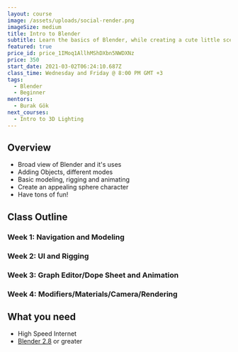 ```yaml
---
layout: course
image: /assets/uploads/social-render.png
imageSize: medium
title: Intro to Blender
subtitle: Learn the basics of Blender, while creating a cute little scene!
featured: true
price_id: price_1IMoq1AllhMShDXbn5NWDXNz
price: 350
start_date: 2021-03-02T06:24:10.687Z
class_time: Wednesday and Friday @ 8:00 PM GMT +3
tags:
  - Blender
  - Beginner
mentors:
  - Burak Gök
next_courses:
  - Intro to 3D Lighting
---
```



## Overview

* Broad view of Blender and it's uses
* Adding Objects, different modes
* Basic modeling, rigging and animating
* Create an appealing sphere character
* Have tons of fun!

## Class Outline

### Week 1: Navigation and Modeling

### Week 2: UI and Rigging

### Week 3: Graph Editor/Dope Sheet and Animation

### Week 4: Modifiers/Materials/Camera/Rendering

## What you need

* High Speed Internet
* [Blender 2.8](https://www.blender.org/) or greater